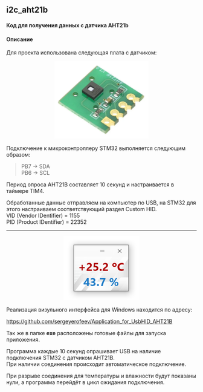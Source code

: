 ## i2c_aht21b
#### Код для получения данных с датчика AHT21b

#### Описание
Для проекта использована следующая плата с датчиком:

<p align="center">
    <img src="git_image/sensor_board.png" style="height: 205; width: 250; object-fit: contain">
</p>

Подключение к микроконтроллеру STM32 выполняется следующим образом:

>PB7 -> SDA  
>PB6 -> SCL

Период опроса AHT21B составляет 10 секунд и настраивается в таймере TIM4.

Обработанные данные отправляем на компьютер по USB, на STM32 для этого настраиваем соответствующий раздел
Custom HID.  
VID (Vendor IDentifier) = 1155  
PID (Product IDentifier) = 22352 
___

<p align="center">
    <img src="git_image/image.png" style="height: 200; width: 196; object-fit: contain">
</p>

Реализация визульного интерфейса для Windows находится по адресу:

https://github.com/sergeyerofeev/Application_for_UsbHID_AHT21B

Так же в папке __exe__ расположены готовые файлы для запуска приложения.

Программа каждые 10 секунд опрашивает USB на наличие подключения STM32 с датчиком AHT21B.  
При наличии соединения происходит автоматическое подключение.  

При разрыве соединения для температуры и влажности будут показаны нули, а программа перейдёт в цикл ожидания подключения.  
